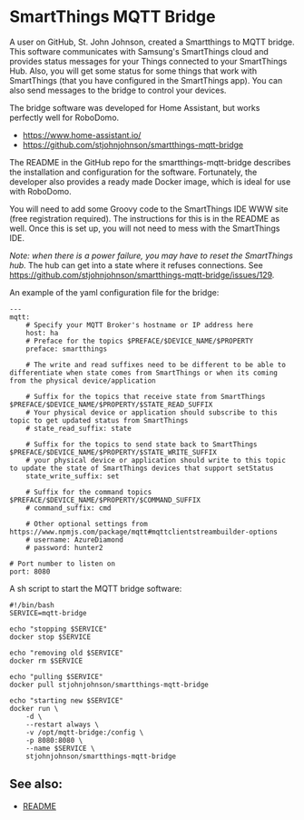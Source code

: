 # SmartThings MQTT Bridge

A user on GitHub, St. John Johnson, created a Smartthings to MQTT bridge.  This software communicates with Samsung's
SmartThings cloud and provides status messages for your Things connected to your SmartThings Hub.  Also, you will get
some status for some things that work with SmartThings (that you have configured in the SmartThings app).  You can also
send messages to the bridge to control your devices.

The bridge software was developed for Home Assistant, but works perfectly well for RoboDomo.
* https://www.home-assistant.io/
* https://github.com/stjohnjohnson/smartthings-mqtt-bridge

The README in the GitHub repo for the smartthings-mqtt-bridge describes the installation and configuration for the
software.  Fortunately, the developer also provides a ready made Docker image, which is ideal for use with RoboDomo.

You will need to add some Groovy code to the SmartThings IDE WWW site (free registration required).  The instructions for
this is in the README as well.  Once this is set up, you will not need to mess with the SmartThings IDE.

_Note: when there is a power failure, you may have to reset the SmartThings hub._  The hub can get into a state where it
refuses connections.  See https://github.com/stjohnjohnson/smartthings-mqtt-bridge/issues/129.

An example of the yaml configuration file for the bridge:

```
---
mqtt:
    # Specify your MQTT Broker's hostname or IP address here
    host: ha
    # Preface for the topics $PREFACE/$DEVICE_NAME/$PROPERTY
    preface: smartthings

    # The write and read suffixes need to be different to be able to differentiate when state comes from SmartThings or when its coming from the physical device/application

    # Suffix for the topics that receive state from SmartThings $PREFACE/$DEVICE_NAME/$PROPERTY/$STATE_READ_SUFFIX
    # Your physical device or application should subscribe to this topic to get updated status from SmartThings
    # state_read_suffix: state

    # Suffix for the topics to send state back to SmartThings $PREFACE/$DEVICE_NAME/$PROPERTY/$STATE_WRITE_SUFFIX
    # your physical device or application should write to this topic to update the state of SmartThings devices that support setStatus
    state_write_suffix: set

    # Suffix for the command topics $PREFACE/$DEVICE_NAME/$PROPERTY/$COMMAND_SUFFIX
    # command_suffix: cmd

    # Other optional settings from https://www.npmjs.com/package/mqtt#mqttclientstreambuilder-options
    # username: AzureDiamond
    # password: hunter2

# Port number to listen on
port: 8080
```

A sh script to start the MQTT bridge software:
```
#!/bin/bash
SERVICE=mqtt-bridge

echo "stopping $SERVICE"
docker stop $SERVICE

echo "removing old $SERVICE"
docker rm $SERVICE

echo "pulling $SERVICE"
docker pull stjohnjohnson/smartthings-mqtt-bridge

echo "starting new $SERVICE"
docker run \
    -d \
    --restart always \
    -v /opt/mqtt-bridge:/config \
    -p 8080:8080 \
    --name $SERVICE \
    stjohnjohnson/smartthings-mqtt-bridge
```

## See also:
* [README](./README.md)

